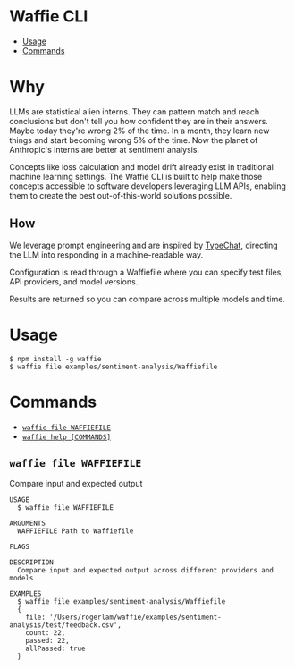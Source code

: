 Waffie CLI
=================

<!-- toc -->
* [Usage](#usage)
* [Commands](#commands)
<!-- tocstop -->

# Why
LLMs are statistical alien interns. They can pattern match and reach conclusions but
don't tell you how confident they are in their answers. Maybe today they're wrong 2%
of the time. In a month, they learn new things and start becoming wrong 5% of the time.
Now the planet of Anthropic's interns are better at sentiment analysis.

Concepts like loss calculation and model drift already exist in traditional machine learning settings. The Waffie CLI is built to help make those concepts accessible to software developers leveraging LLM APIs, enabling them to create the best out-of-this-world solutions possible.

## How
We leverage prompt engineering and are inspired by [TypeChat](https://github.com/microsoft/TypeChat/),
directing the LLM into responding in a machine-readable way.

Configuration is read through a Waffiefile where you can specify test files, API providers,
and model versions.

Results are returned so you can compare across multiple models and time.

# Usage
<!-- usage -->
```sh-session
$ npm install -g waffie
$ waffie file examples/sentiment-analysis/Waffiefile
```
<!-- usagestop -->


# Commands
<!-- commands -->
* [`waffie file WAFFIEFILE`](#waffie-file-waffiefile)
* [`waffie help [COMMANDS]`](#waffie-help-commands)

## `waffie file WAFFIEFILE`

Compare input and expected output

```
USAGE
  $ waffie file WAFFIEFILE

ARGUMENTS
  WAFFIEFILE Path to Waffiefile

FLAGS

DESCRIPTION
  Compare input and expected output across different providers and models

EXAMPLES
  $ waffie file examples/sentiment-analysis/Waffiefile
  {
    file: '/Users/rogerlam/waffie/examples/sentiment-analysis/test/feedback.csv',
    count: 22,
    passed: 22,
    allPassed: true
  }
```
